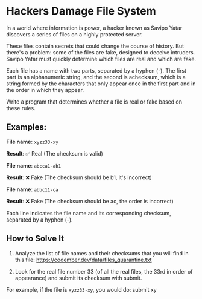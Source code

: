 # Hackers Damage File System

In a world where information is power, a hacker known as Savipo Yatar discovers a series of files on a highly protected server.

These files contain secrets that could change the course of history. But there's a problem: some of the files are fake, designed to deceive intruders. Savipo Yatar must quickly determine which files are real and which are fake.

Each file has a name with two parts, separated by a hyphen (-). The first part is an alphanumeric string, and the second is achecksum, which is a string formed by the characters that only appear once in the first part and in the order in which they appear.

Write a program that determines whether a file is real or fake based on these rules.

## Examples:

**File name**: `xyzz33-xy`

**Result**: ✅ Real (The checksum is valid)

**File name**: `abcca1-ab1`

**Result**: ❌ Fake (The checksum should be b1, it's incorrect)

**File name**: `abbc11-ca`

**Result**: ❌ Fake (The checksum should be ac, the order is incorrect)

Each line indicates the file name and its corresponding checksum, separated by a hyphen (-).


## How to Solve It

1. Analyze the list of file names and their checksums that you will find in this file: <https://codember.dev/data/files_quarantine.txt>

2. Look for the real file number 33 (of all the real files, the 33rd in order of appearance) and submit its checksum with submit.

For example, if the file is `xyzz33-xy`, you would do:
submit xy

